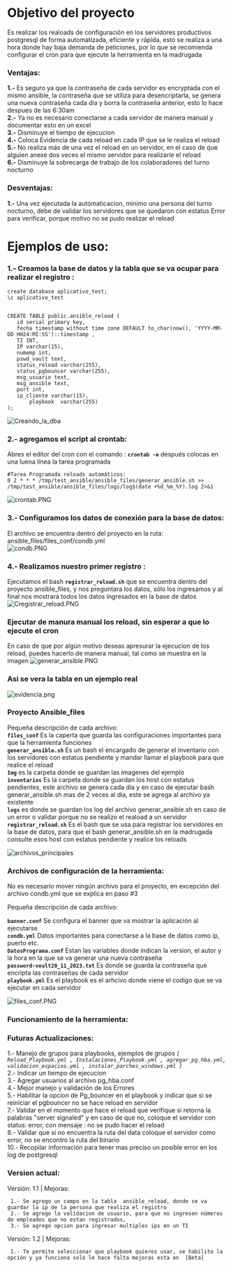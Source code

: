 # Objetivo del proyecto
Es realizar los realoads de configuración en los servidores productivos postgresql de forma automatizada, eficiente y rápida, esto se realiza a una hora donde hay baja demanda de peticiones, por lo que se recomienda configurar el cron para que ejecute la herramienta  en la madrugada

### Ventajas: 
**1.-** Es seguro ya que la contraseña de cada servidor es encryptada con el mismo ansible, la contraseña que se utiliza para desencriptarla, se genera una nueva contraseña cada dia y borra la contraseña anterior, esto lo hace despues de las 6:30am <br>
**2.-** Ya no es necesario conectarse a cada servidor de manera manual y documentar esto en un excel <br>
**3.-** Disminuye el tiempo de ejecucion <br>
**4.-** Coloca Evidencia de cada reload en cada IP que se le realiza el reload <br>
**5.-** No realiza más de una vez el  reload en un servidor, en el caso de que alguien anexe dos veces el mismo servidor para realizarle el reload  <br>
**6.-** Disminuye  la sobrecarga de trabajo de los colaboradores del turno nocturno <br>

### Desventajas: 
**1.-** Una vez ejecutada la automaticacion, minimo una persona del turno nocturno, debe de validar los servidores que se quedaron con estatus Error para verificar, porque motivo no se pudo realizar el reload


# Ejemplos de uso:

### **1.-** Creamos la base de datos y la tabla que se va ocupar para realizar el registro :
 ```
 create database aplicativo_test;
\c aplicativo_test
 
 
 CREATE TABLE public.ansible_reload (
    id serial primary key,
    fecha timestamp without time zone DEFAULT to_char(now(), 'YYYY-MM-DD HH24:MI:SS')::timestamp ,
    TI INT,
	IP varchar(15),
	numemp int,
	pswd_vault text,
	status_reload varchar(255), 
	status_pgbouncer varchar(255), 
	msg_usuario text, 
	msg_ansible text,
	port int,
	ip_cliente varchar(15),
        playbook  varchar(255)
);
```
![Creando_la_dba](https://raw.githubusercontent.com/CR0NYM3X/ansible/main/Proyecto-Ansible-Reload/img/Creando_la_dba.PNG)

### 2.- agregamos el script al crontab:
Abres el editor del cron con el comando : **`crontab -e`**   después colocas en una luena línea la tarea programada
```
#Tarea Programada reloads automáticos: 
0 2 * * * /tmp/test_ansible/ansible_files/generar_ansible.sh >> /tmp/test_ansible/ansible_files/logs/log$(date +%d_%m_%Y).log 2>&1
```
![crontab.PNG](https://raw.githubusercontent.com/CR0NYM3X/ansible/main/Proyecto-Ansible-Reload/img/crontab.PNG)


### 3.- Configuramos los datos de conexión para la base de datos: 
El archivo se encuentra dentro del proyecto en la ruta: ansible_files/files_conf/condb.yml <br>
![condb.PNG](https://raw.githubusercontent.com/CR0NYM3X/ansible/main/Proyecto-Ansible-Reload/img/condb.PNG)

### 4.- Realizamos nuestro primer registro :
Ejecutamos el bash **`registrar_reload.sh`** que se encuentra dentro del proyecto ansible_files, y nos preguntara los datos, sólo los ingresamos y al final nos mostrará todos los datos ingresados en la base de datos <br>
![Cregistrar_reload.PNG](https://raw.githubusercontent.com/CR0NYM3X/ansible/main/Proyecto-Ansible-Reload/img/registrar_reload.PNG)




### Ejecutar de manura manual los reload, sin esperar a que lo ejecute el cron
En caso de que por algún motivo deseas apresurar la ejecucion de los reload, puedes hacerlo de manera manual, tal como se muestra en la imagen 
![generar_ansible.PNG](https://raw.githubusercontent.com/CR0NYM3X/ansible/main/Proyecto-Ansible-Reload/img/generar_ansible.PNG)

### Asi se vera la tabla en un ejemplo real

![evidencia.png](https://raw.githubusercontent.com/CR0NYM3X/ansible/main/Proyecto-Ansible-Reload/img/evidencia2.png)


### Proyecto Ansible_files 
Pequeña descripción de cada archivo: <br>
**`files_conf`**  Es la caperta que guarda las configuraciones importantes para que la herramienta funciones  <br>
**`generar_ansible.sh`**  Es un bash el encargado de generar el inventario con los servidores con estatus pendiente y mandar llamar el playbook para que realice el reload  <br>
**`Img`**  es la carpeta donde se guardan las imagenes del ejemplo <br>
**`inventarios`** Es la carpeta donde se guardan los host con estatus pendientes, este archivo se genera cada dia y en caso de ejecutar bash generar_ansible.sh mas de 2 veces al dia, este se agrega al archivo ya existente  <br> 
**`logs`**  es donde se guardan los log del archivo generar_ansible.sh  en caso de un error o validar porque no se realizo el reaload a un servidor  <br>
**`registrar_reload.sh`** Es el bash que se usa para registrar los servidores en la base de datos, para que el bash generar_ansible.sh  en la madrugada consulte esos host con estatus pendiente y realice los reloads     <br>

![archivos_principales](https://github.com/CR0NYM3X/ansible/blob/main/Proyecto-Ansible-Reload/img/archivos_principales.PNG)

### Archivos de configuración de la herramienta:
No es necesario mover ningún archivo para el proyecto, en excepción del archivo condb.yml que se explica en paso #3 <br>

Pequeña descripción de cada archivo: <br>

**`banner.conf`** Se configura el banner que va mostrar la aplicación al ejecutarse <br>
**`condb.yml`** Datos importantes para conectarse a la base de datos  como ip, puerto etc. <br>
**`DatosPrograma.conf`**  Estan las variables donde indican la version, el autor y la hora en la que se va generar una nueva contraseña<br>
**`password-voult20_11_2023.txt`** Es donde se guarda la contraseña que encripta las contraseñas de cada servidor <br>
**`playbook.yml`** Es el playbook  es el arhcivo donde viene el codigo que se va ejecutar en cada servidor  <br>


![files_conf.PNG](https://raw.githubusercontent.com/CR0NYM3X/ansible/main/Proyecto-Ansible-Reload/img/files_conf.PNG)


### Funcionamiento de la herramienta: 

### Futuras Actualizaciones:
1.- Manejo de grupos para playbooks, ejemplos de grupos *``[ Reload_Playbook.yml , Instalaciones_Playbook.yml , agregar_pg_hba.yml, validacion_espacios.yml , instalar_parches_windows.yml ]``* <br>
2.- Indicar un tiempo de ejecucion <br>
3.- Agregar usuarios al archivo pg_hba.conf  <br>
4.- Mejor manejo y validación de los Errores   <br>
5.- Habilitar la opcion de Pg_bouncer en el playbook y indicar que si se reiniciar el pgbouncer no se hace reload en servidor <br>
7.- Validar en el momento que hace el reload que verifique si retorna la palabras "server signaled" y  en caso de que no, coloque el servidor con status: error, con mensaje : no se pudo hacer el reload  <br>
8.- Validar que si no encuentra la ruta del data coloque el servidor como error, no se encontro la ruta del binario  <br>
10.- Recopilar información para tener mas preciso un posible error en los log de postgresql 


### Version actual:
Versión: 1.1 | Mejoras: <br>
```
 1.- Se agrego un campo en la tabla  ansible_reload, donde se va guardar la ip de la persona que realiza el registro
 2.- Se agrego la validacion de usuario, para que no ingresen números de empleados que no estan registrados,
 3.- Se agrego opcion para ingresar multiples ips en un TI
```
Versión: 1.2 | Mejoras: <br>
```
 1.- Te permite seleccionar que playbook quieres usar, se habilito la opción y ya funciona solo le hace falta mejoras esta en  [Beta]
```
